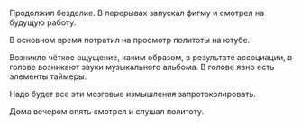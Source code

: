 Продолжил безделие. В перерывах запускал фигму и смотрел на будущую работу.

В основном время потратил на просмотр политоты на ютубе.

Возникло чёткое ощущение, каким образом, в результате ассоциации, в голове возникают звуки музыкального альбома. В голове явно есть элементы таймеры.

Надо будет все эти мозговые измышления запротоколировать.

Дома вечером опять смотрел и слушал политоту.